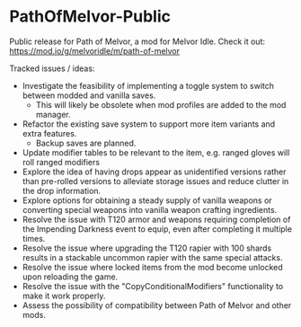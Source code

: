 # PathOfMelvor-Public
Public release for Path of Melvor, a mod for Melvor Idle. Check it out: https://mod.io/g/melvoridle/m/path-of-melvor

Tracked issues / ideas:
  - Investigate the feasibility of implementing a toggle system to switch between modded and vanilla saves.
    - This will likely be obsolete when mod profiles are added to the mod manager.
  - Refactor the existing save system to support more item variants and extra features.
    - Backup saves are planned.
  - Update modifier tables to be relevant to the item, e.g. ranged gloves will roll ranged modifiers
  - Explore the idea of having drops appear as unidentified versions rather than pre-rolled versions to alleviate storage issues and reduce clutter in the drop information.
  - Explore options for obtaining a steady supply of vanilla weapons or converting special weapons into vanilla weapon crafting ingredients.
  - Resolve the issue with T120 armor and weapons requiring completion of the Impending Darkness event to equip, even after completing it multiple times.
  - Resolve the issue where upgrading the T120 rapier with 100 shards results in a stackable uncommon rapier with the same special attacks.
  - Resolve the issue where locked items from the mod become unlocked upon reloading the game.
  - Resolve the issue with the "CopyConditionalModifiers" functionality to make it work properly.
  - Assess the possibility of compatibility between Path of Melvor and  other mods.
